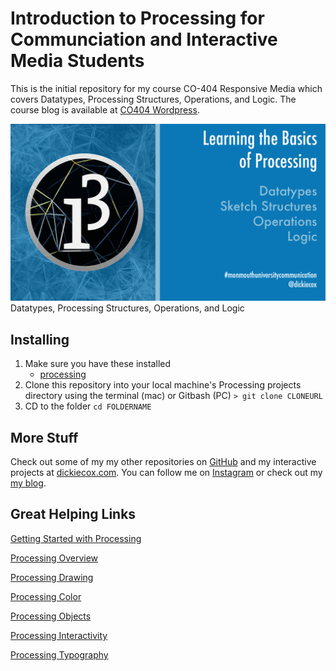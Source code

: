 # Introduction to Processing for Communciation and Interactive Media Students
This is the initial repository for my course CO-404 Responsive Media which covers Datatypes, Processing Structures, Operations, and Logic. The course blog is available at [CO404 Wordpress](https://co404.wordpress.com/).

![alt text](muprocessingbasics.png "Monmouth Univeristy: Processing Basics in the Communication Department")
Datatypes, Processing Structures, Operations, and Logic


## Installing
1. Make sure you have these installed
	- [processing](https://processing.org/)
2. Clone this repository into your local machine's Processing projects directory using the terminal (mac) or Gitbash (PC) `> git clone CLONEURL`
3. CD to the folder `cd FOLDERNAME`


## More Stuff
Check out some of my my other repositories on [GitHub](https://github.com/dickiecox) and my interactive projects at [dickiecox.com](http://dickiecox.com/). You can follow me on [Instagram](https://www.instagram.com/dickiecox/) or check out my [my blog](http://dickiecox.com/blog/).

## Great Helping Links
[Getting Started with Processing](https://processing.org/tutorials/gettingstarted/)

[Processing Overview](https://processing.org/tutorials/overview/)

[Processing Drawing](https://processing.org/tutorials/drawing/)

[Processing Color](https://processing.org/tutorials/color/)

[Processing Objects](https://processing.org/tutorials/objects/)

[Processing Interactivity](https://processing.org/tutorials/interactivity/)

[Processing Typography](https://processing.org/tutorials/typography/)
